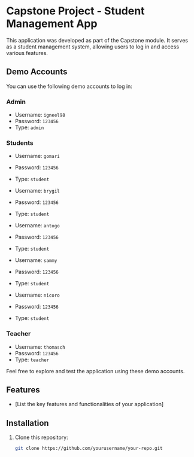 # Capstone Project - Student Management App

This application was developed as part of the Capstone module. It serves as a student management system, allowing users to log in and access various features. 

## Demo Accounts

You can use the following demo accounts to log in:

### Admin
- Username: `igneel98`
- Password: `123456`
- Type: `admin`

### Students
- Username: `gomari`
- Password: `123456`
- Type: `student`

- Username: `brygil`
- Password: `123456`
- Type: `student`

- Username: `antogo`
- Password: `123456`
- Type: `student`

- Username: `sammy`
- Password: `123456`
- Type: `student`

- Username: `nicoro`
- Password: `123456`
- Type: `student`

### Teacher
- Username: `thomasch`
- Password: `123456`
- Type: `teacher`

Feel free to explore and test the application using these demo accounts.

## Features

- [List the key features and functionalities of your application]

## Installation

1. Clone this repository:
   ```bash
   git clone https://github.com/yourusername/your-repo.git
